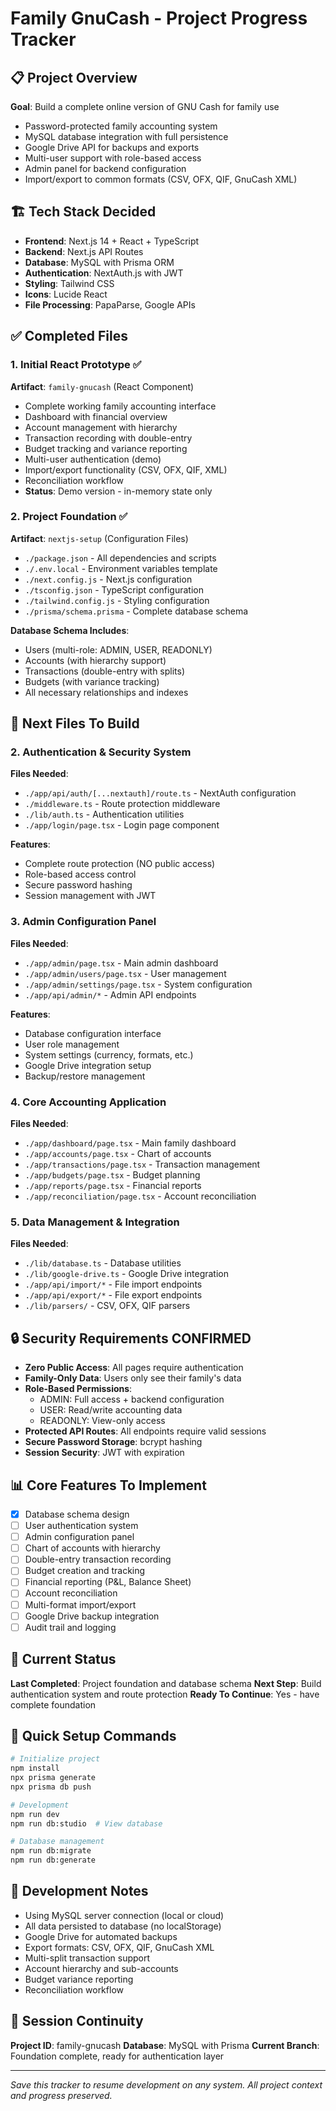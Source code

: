 # Family GnuCash - Project Progress Tracker

## 📋 Project Overview
**Goal**: Build a complete online version of GNU Cash for family use
- Password-protected family accounting system
- MySQL database integration with full persistence
- Google Drive API for backups and exports
- Multi-user support with role-based access
- Admin panel for backend configuration
- Import/export to common formats (CSV, OFX, QIF, GnuCash XML)

## 🏗️ Tech Stack Decided
- **Frontend**: Next.js 14 + React + TypeScript
- **Backend**: Next.js API Routes
- **Database**: MySQL with Prisma ORM
- **Authentication**: NextAuth.js with JWT
- **Styling**: Tailwind CSS
- **Icons**: Lucide React
- **File Processing**: PapaParse, Google APIs

## ✅ Completed Files

### 1. Initial React Prototype ✅
**Artifact**: `family-gnucash` (React Component)
- Complete working family accounting interface
- Dashboard with financial overview
- Account management with hierarchy
- Transaction recording with double-entry
- Budget tracking and variance reporting
- Multi-user authentication (demo)
- Import/export functionality (CSV, OFX, QIF, XML)
- Reconciliation workflow
- **Status**: Demo version - in-memory state only

### 2. Project Foundation ✅
**Artifact**: `nextjs-setup` (Configuration Files)
- `./package.json` - All dependencies and scripts
- `./.env.local` - Environment variables template
- `./next.config.js` - Next.js configuration
- `./tsconfig.json` - TypeScript configuration
- `./tailwind.config.js` - Styling configuration
- `./prisma/schema.prisma` - Complete database schema

**Database Schema Includes**:
- Users (multi-role: ADMIN, USER, READONLY)
- Accounts (with hierarchy support)
- Transactions (double-entry with splits)
- Budgets (with variance tracking)
- All necessary relationships and indexes

## 🚧 Next Files To Build

### 2. Authentication & Security System
**Files Needed**:
- `./app/api/auth/[...nextauth]/route.ts` - NextAuth configuration
- `./middleware.ts` - Route protection middleware
- `./lib/auth.ts` - Authentication utilities
- `./app/login/page.tsx` - Login page component

**Features**:
- Complete route protection (NO public access)
- Role-based access control
- Secure password hashing
- Session management with JWT

### 3. Admin Configuration Panel
**Files Needed**:
- `./app/admin/page.tsx` - Main admin dashboard
- `./app/admin/users/page.tsx` - User management
- `./app/admin/settings/page.tsx` - System configuration
- `./app/api/admin/*` - Admin API endpoints

**Features**:
- Database configuration interface
- User role management
- System settings (currency, formats, etc.)
- Google Drive integration setup
- Backup/restore management

### 4. Core Accounting Application
**Files Needed**:
- `./app/dashboard/page.tsx` - Main family dashboard
- `./app/accounts/page.tsx` - Chart of accounts
- `./app/transactions/page.tsx` - Transaction management
- `./app/budgets/page.tsx` - Budget planning
- `./app/reports/page.tsx` - Financial reports
- `./app/reconciliation/page.tsx` - Account reconciliation

### 5. Data Management & Integration
**Files Needed**:
- `./lib/database.ts` - Database utilities
- `./lib/google-drive.ts` - Google Drive integration
- `./app/api/import/*` - File import endpoints
- `./app/api/export/*` - File export endpoints
- `./lib/parsers/` - CSV, OFX, QIF parsers

## 🔒 Security Requirements CONFIRMED
- **Zero Public Access**: All pages require authentication
- **Family-Only Data**: Users only see their family's data
- **Role-Based Permissions**:
  - ADMIN: Full access + backend configuration
  - USER: Read/write accounting data
  - READONLY: View-only access
- **Protected API Routes**: All endpoints require valid sessions
- **Secure Password Storage**: bcrypt hashing
- **Session Security**: JWT with expiration

## 📊 Core Features To Implement
- [x] Database schema design
- [ ] User authentication system
- [ ] Admin configuration panel
- [ ] Chart of accounts with hierarchy
- [ ] Double-entry transaction recording
- [ ] Budget creation and tracking
- [ ] Financial reporting (P&L, Balance Sheet)
- [ ] Account reconciliation
- [ ] Multi-format import/export
- [ ] Google Drive backup integration
- [ ] Audit trail and logging

## 🎯 Current Status
**Last Completed**: Project foundation and database schema
**Next Step**: Build authentication system and route protection
**Ready To Continue**: Yes - have complete foundation

## 💾 Quick Setup Commands
```bash
# Initialize project
npm install
npx prisma generate
npx prisma db push

# Development
npm run dev
npm run db:studio  # View database

# Database management
npm run db:migrate
npm run db:generate
```

## 📝 Development Notes
- Using MySQL server connection (local or cloud)
- All data persisted to database (no localStorage)
- Google Drive for automated backups
- Export formats: CSV, OFX, QIF, GnuCash XML
- Multi-split transaction support
- Account hierarchy and sub-accounts
- Budget variance reporting
- Reconciliation workflow

## 🔄 Session Continuity
**Project ID**: family-gnucash
**Database**: MySQL with Prisma
**Current Branch**: Foundation complete, ready for authentication layer

---
*Save this tracker to resume development on any system. All project context and progress preserved.*
